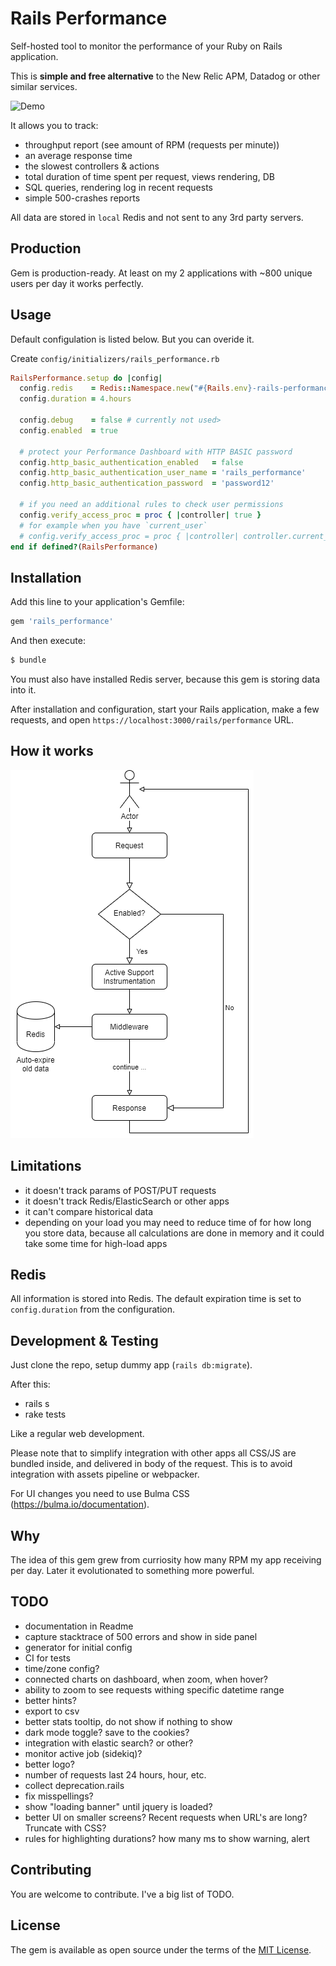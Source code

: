 # Rails Performance

Self-hosted tool to monitor the performance of your Ruby on Rails application.

This is **simple and free alternative** to the New Relic APM, Datadog or other similar services.

![Demo](docs/rails_performance.gif)

It allows you to track:

- throughput report (see amount of RPM (requests per minute))
- an average response time
- the slowest controllers & actions
- total duration of time spent per request, views rendering, DB
- SQL queries, rendering log in recent requests
- simple 500-crashes reports

All data are stored in `local` Redis and not sent to any 3rd party servers.

## Production

Gem is production-ready. At least on my 2 applications with ~800 unique users per day it works perfectly.

## Usage

Default configulation is listed below. But you can overide it.

Create `config/initializers/rails_performance.rb`

```ruby
RailsPerformance.setup do |config|
  config.redis    = Redis::Namespace.new("#{Rails.env}-rails-performance", redis: Redis.new)
  config.duration = 4.hours

  config.debug    = false # currently not used>
  config.enabled  = true

  # protect your Performance Dashboard with HTTP BASIC password
  config.http_basic_authentication_enabled   = false
  config.http_basic_authentication_user_name = 'rails_performance'
  config.http_basic_authentication_password  = 'password12'

  # if you need an additional rules to check user permissions
  config.verify_access_proc = proc { |controller| true }
  # for example when you have `current_user`
  # config.verify_access_proc = proc { |controller| controller.current_user && controller.current_user.admin? }
end if defined?(RailsPerformance)
```

## Installation
Add this line to your application's Gemfile:

```ruby
gem 'rails_performance'
```

And then execute:
```bash
$ bundle
```

You must also have installed Redis server, because this gem is storing data into it.

After installation and configuration, start your Rails application, make a few requests, and open `https://localhost:3000/rails/performance` URL.

## How it works

![Schema](docs/rails_performance.png)

## Limitations

- it doesn't track params of POST/PUT requests
- it doesn't track Redis/ElasticSearch or other apps
- it can't compare historical data
- depending on your load you may need to reduce time of for how long you store data, because all calculations are done in memory and it could take some time for high-load apps

## Redis

All information is stored into Redis. The default expiration time is set to `config.duration` from the configuration.

## Development & Testing

Just clone the repo, setup dummy app (`rails db:migrate`).

After this:

- rails s
- rake tests

Like a regular web development.

Please note that to simplify integration with other apps all CSS/JS are bundled inside, and delivered in body of the request. This is to avoid integration with assets pipeline or webpacker.

For UI changes you need to use Bulma CSS (https://bulma.io/documentation).

## Why

The idea of this gem grew from curriosity how many RPM my app receiving per day. Later it evolutionated to something more powerful.

## TODO

- documentation in Readme
- capture stacktrace of 500 errors and show in side panel
- generator for initial config
- CI for tests
- time/zone config?
- connected charts on dashboard, when zoom, when hover?
- ability to zoom to see requests withing specific datetime range
- better hints?
- export to csv
- better stats tooltip, do not show if nothing to show
- dark mode toggle? save to the cookies?
- integration with elastic search? or other?
- monitor active job (sidekiq)?
- better logo?
- number of requests last 24 hours, hour, etc.
- collect deprecation.rails
- fix misspellings?
- show "loading banner" until jquery is loaded?
- better UI on smaller screens? Recent requests when URL's are long? Truncate with CSS?
- rules for highlighting durations? how many ms to show warning, alert

## Contributing

You are welcome to contribute. I've a big list of TODO.

## License

The gem is available as open source under the terms of the [MIT License](https://opensource.org/licenses/MIT).
